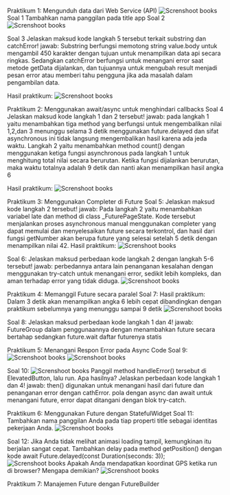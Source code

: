 Praktikum 1: Mengunduh data dari Web Service (API)
![Screnshoot books](image/image.png)
Soal 1 
Tambahkan nama panggilan pada title app 
Soal 2
![Screnshoot books](image/image1.png)

Soal 3
Jelaskan maksud kode langkah 5 tersebut terkait substring dan catchError!
jawab: Substring berfungsi memotong string value.body untuk mengambil 450 karakter dengan tujuan untuk menampilkan data api secara ringkas. Sedangkan catchError berfungsi untuk menangani error saat metode getData dijalankan, dan tujuannya untuk mengubah result menjadi pesan error atau memberi tahu pengguna jika ada masalah dalam pengambilan data.

Hasil praktikum:
![Screnshoot books](image/image2.png)

Praktikum 2: Menggunakan await/async untuk menghindari callbacks
Soal 4 
Jelaskan maksud kode langkah 1 dan 2 tersebut!
jawab: pada langkah 1 yaitu menambahkan tiga method yang berfungsi untuk mengembalikan nilai 1,2,dan 3 menunggu selama 3 detik menggunakan future.delayed dan sifat asynchronous ini tidak langsung mengembalikan hasil karena ada jeda waktu.
Langkah 2 yaitu menambahkan method count() dengan menggunakan ketiga fungsi asynchronous pada langkah 1 untuk menghitung total nilai secara berurutan. Ketika fungsi dijalankan berurutan, maka waktu totalnya adalah 9 detik dan nanti akan menampilkan hasil angka 6

Hasil praktikum:
![Screnshoot books](image/image3.png)

Praktikum 3: Menggunakan Completer di Future
Soal 5: 
Jelaskan maksud kode langkah 2 tersebut!
jawab: Pada langkah 2 yaitu menambahkan variabel late dan method di class _FuturePageState. Kode tersebut menjalankan proses asynchronous manual menggunakan completer yang dapat memulai dan menyelesaikan future secara terkontrol, dan hasil dari fungsi getNumber akan berupa future yang selesai setelah 5 detik dengan menampilkan nilai 42.
Hasil praktikum:
![Screnshoot books](image/image4.png)

Soal 6:
Jelaskan maksud perbedaan kode langkah 2 dengan langkah 5-6 tersebut!
jawab: perbedannya antara lain penanganan kesalahan dengan menggunakan try-catch untuk menangani error, sedikit lebih kompleks, dan aman terhadap error yang tidak diduga.
![Screnshoot books](image/image5.png)

Praktikum 4: Memanggil Future secara paralel
Soal 7:
Hasil praktikum:
Dalam 3 detik akan menampilkan angka 6 lebih cepat dibandingkan dengan praktikum sebelumnya yang menunggu sampai 9 detik
![Screnshoot books](image/image6.png)

Soal 8:
Jelaskan maksud perbedaan kode langkah 1 dan 4!
jawab: FutureGroup dalam penggunaannya dengan menambahkan future secara bertahap sedangkan future.wait daftar futurenya statis

Praktikum 5: Menangani Respon Error pada Async Code
Soal 9:
![Screnshoot books](image/image7.png)
![Screnshoot books](image/image8.png)

Soal 10:
![Screnshoot books](image/image9.png)
Panggil method handleError() tersebut di ElevatedButton, lalu run. Apa hasilnya? Jelaskan perbedaan kode langkah 1 dan 4!
jawab: then() digunakan untuk menangani hasil dari future dan penanganan error dengan cathError. pola dengan async dan await untuk menangani future, error dapat ditangani dengan blok try-catch.

Praktikum 6: Menggunakan Future dengan StatefulWidget
Soal 11: 
Tambahkan nama panggilan Anda pada tiap properti title sebagai identitas pekerjaan Anda.
![Screnshoot books](image/image10.png)

Soal 12:
Jika Anda tidak melihat animasi loading tampil, kemungkinan itu berjalan sangat cepat. Tambahkan delay pada method getPosition() dengan kode await Future.delayed(const Duration(seconds: 3));
![Screnshoot books](image/image11.png)
Apakah Anda mendapatkan koordinat GPS ketika run di browser? Mengapa demikian?
![Screnshoot books](image/image12.png)

Praktikum 7: Manajemen Future dengan FutureBuilder

